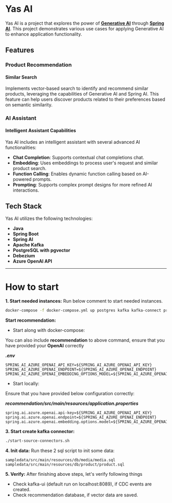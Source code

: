 # Yas AI
Yas AI is a project that explores the power of **[Generative AI](https://en.wikipedia.org/wiki/Generative_artificial_intelligence)** through **[Spring AI](https://spring.io/projects/spring-ai)**. This project demonstrates various use cases for applying Generative AI to enhance application functionality.

## Features

### Product Recommendation
#### Similar Search
Implements vector-based search to identify and recommend similar products, leveraging the capabilities of Generative AI and Spring AI. This feature can help users discover products related to their preferences based on semantic similarity.

### AI Assistant
#### Intelligent Assistant Capabilities
Yas AI includes an intelligent assistant with several advanced AI functionalities:

- **Chat Completion**: Supports contextual chat completions chat.
- **Embedding**: Uses embeddings to process user's request and similar product search.
- **Function Calling**: Enables dynamic function calling based on AI-powered prompts.
- **Prompting**: Supports complex prompt designs for more refined AI interactions.

## Tech Stack

Yas AI utilizes the following technologies:

- **Java**
- **Spring Boot**
- **Spring AI**
- **Apache Kafka**
- **PostgreSQL with pgvector**
- **Debezium**
- **Azure OpenAI API**

---
# How to start

**1. Start needed instances:**
Run below comment to start needed instances.
```bash
docker-compose -f docker-compose.yml up postgres kafka kafka-connect product media kafka-ui -d
```

**Start recommendation:**

- Start along with docker-compose:

You can also include **recommendation** to above command, ensure that you have provided your **OpenAI** correctly 

**_.env_**
```properties
SPRING_AI_AZURE_OPENAI_API_KEY=${SPRING_AI_AZURE_OPENAI_API_KEY}
SPRING_AI_AZURE_OPENAI_ENDPOINT=${SPRING_AI_AZURE_OPENAI_ENDPOINT}
SPRING_AI_AZURE_OPENAI_EMBEDDING_OPTIONS_MODEL=${SPRING_AI_AZURE_OPENAI_EMBEDDING_OPTIONS_MODEL}
```
- Start locally:

Ensure that you have provided below configuration correctly:

_**recommendation/src/main/resources/application.properties**_
```properties
spring.ai.azure.openai.api-key=${SPRING_AI_AZURE_OPENAI_API_KEY}
spring.ai.azure.openai.endpoint=${SPRING_AI_AZURE_OPENAI_ENDPOINT}
spring.ai.azure.openai.embedding.options.model=${SPRING_AI_AZURE_OPENAI_EMBEDDING_OPTIONS_MODEL}
```

**3. Start create kafka connector:**
```bash
./start-source-connectors.sh
```

**4. Init data:**
Run these 2 sql script to init some data:
```text
sampledata/src/main/resources/db/media/media.sql
sampledata/src/main/resources/db/product/product.sql
```

**5. Verify:**
After finishing above steps, let's verify following things
- Check kafka-ui (default run on localhost:8089), if CDC events are created.
- Check recommendation database, if vector data are saved.






